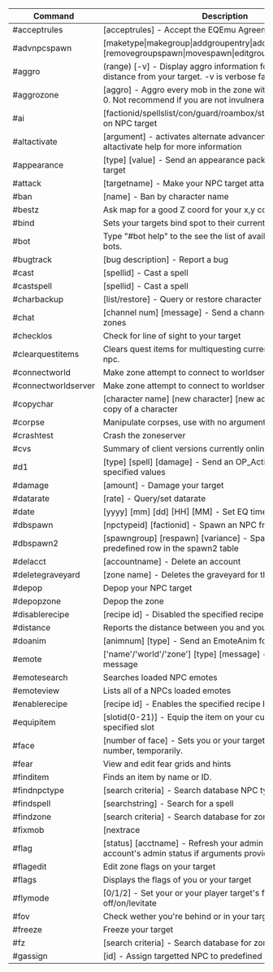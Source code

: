 |Command|Description|
|-------|-----------|
|#acceptrules|[acceptrules] - Accept the EQEmu Agreement|
|#advnpcspawn|[maketype&#124;makegroup&#124;addgroupentry&#124;addgroupspawn][removegroupspawn&#124;movespawn&#124;editgroupbox&#124;cleargroupbox]|
|#aggro|(range) [-v] - Display aggro information for all mobs 'range' distance from your target. -v is verbose faction info.|
|#aggrozone|[aggro] - Aggro every mob in the zone with X aggro. Default is 0. Not recommend if you are not invulnerable.|
|#ai|[factionid/spellslist/con/guard/roambox/stop/start] - Modify AI on NPC target|
|#altactivate|[argument] - activates alternate advancement abilities, use altactivate help for more information|
|#appearance|[type] [value] - Send an appearance packet for you or your target|
|#attack|[targetname] - Make your NPC target attack targetname|
|#ban|[name] - Ban by character name|
|#bestz|Ask map for a good Z coord for your x,y coords.|
|#bind|Sets your targets bind spot to their current location|
|#bot|Type "#bot help" to the see the list of available commands for bots.|
|#bugtrack|[bug description] - Report a bug|
|#cast|[spellid] - Cast a spell|
|#castspell|[spellid] - Cast a spell|
|#charbackup|[list/restore] - Query or restore character backups|
|#chat|[channel num] [message] - Send a channel message to all zones|
|#checklos|Check for line of sight to your target|
|#clearquestitems|Clears quest items for multiquesting currently on the target npc.|
|#connectworld|Make zone attempt to connect to worldserver|
|#connectworldserver|Make zone attempt to connect to worldserver|
|#copychar|[character name] [new character] [new account id] - Create a copy of a character|
|#corpse|Manipulate corpses, use with no arguments for help|
|#crashtest|Crash the zoneserver|
|#cvs|Summary of client versions currently online.|
|#d1|[type] [spell] [damage] - Send an OP_Action packet with the specified values|
|#damage|[amount] - Damage your target|
|#datarate|[rate] - Query/set datarate|
|#date|[yyyy] [mm] [dd] [HH] [MM] - Set EQ time|
|#dbspawn|[npctypeid] [factionid] - Spawn an NPC from the db|
|#dbspawn2|[spawngroup] [respawn] [variance] - Spawn an NPC from a predefined row in the spawn2 table|
|#delacct|[accountname] - Delete an account|
|#deletegraveyard|[zone name] - Deletes the graveyard for the specified zone.|
|#depop|Depop your NPC target|
|#depopzone|Depop the zone|
|#disablerecipe|[recipe id] - Disabled the specified recipe ID.|
|#distance|Reports the distance between you and your target.|
|#doanim|[animnum] [type] - Send an EmoteAnim for you or your target|
|#emote|['name'/'world'/'zone'] [type] [message] - Send an emote message|
|#emotesearch|Searches loaded NPC emotes|
|#emoteview|Lists all of a NPCs loaded emotes|
|#enablerecipe|[recipe id] - Enables the specified recipe ID.|
|#equipitem|[slotid(0-21)] - Equip the item on your cursor into the specified slot|
|#face|[number of face] - Sets you or your target's face to face number, temporarily.|
|#fear|View and edit fear grids and hints|
|#finditem|Finds an item by name or ID.|
|#findnpctype|[search criteria] - Search database NPC types|
|#findspell|[searchstring] - Search for a spell|
|#findzone|[search criteria] - Search database for zone|
|#fixmob|[nextrace|prevrace|gender|nexttexture|prevtexture|nexthelm|prevhelm] - Manipulate appearance of your NPC target|
|#flag|[status] [acctname] - Refresh your admin status, or set an account's admin status if arguments provided|
|#flagedit|Edit zone flags on your target|
|#flags| Displays the flags of you or your target|
|#flymode| [0/1/2] - Set your or your player target's flymode to off/on/levitate|
|#fov|Check wether you're behind or in your target's field of view|
|#freeze|Freeze your target|
|#fz|[search criteria] - Search database for zone|
|#gassign|[id] - Assign targetted NPC to predefined wandering grid id|
